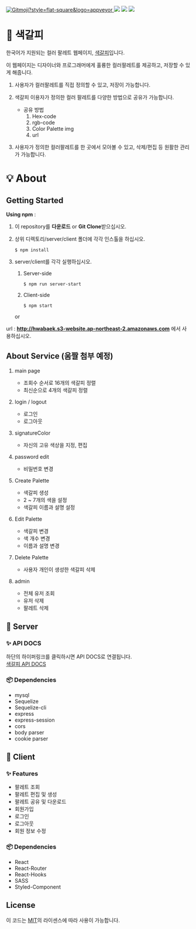 <a href="https://gitmoji.carloscuesta.me"> <img src="https://img.shields.io/badge/gitmoji-%20😜%20😍-FFDD67.svg?style=flat-square" alt="Gitmoji?style=flat-square&logo=appveyor"> </a> <a href="https://github.com/codestates/Saekgalpi-ColorPalette"><img src ="https://img.shields.io/badge/github-Saekgalpi-lightgrey?style=flat-square&logo=appveyor"></a> <img src="https://img.shields.io/badge/npm-v6.14.4-important?style=flat-square&logo=appveyor"> <img src="https://img.shields.io/badge/node.js-v12.16.11-important?style=flat-square&logo=appveyor"> 



# 🎨 색갈피

한국어가 지원되는 컬러 팔레트 웹페이지, <a href="http://hwabaek.s3-website.ap-northeast-2.amazonaws.com/">색갈피</a>입니다.

이 웹페이지는 디자이너와 프로그래머에게 훌륭한 컬러팔레트를 제공하고, 저장할 수 있게 해줍니다.

1. 사용자가 컬러팔레트를 직접 정의할 수 있고, 저장이 가능합니다.
2. 색갈피 이용자가 정의한 컬러 팔레트를 다양한 방법으로 공유가 가능합니다. 
   - 공유 방법
      	1. Hex-code
      	2. rgb-code
     	3. Color Palette img
     	4. url

3. 사용자가 정의한 컬러팔레트를 한 곳에서 모아볼 수 있고, 삭제/편집 등 원활한 관리가 가능합니다.

   

# 💡 About 

## Getting Started

**Using npm** :

1. 이 repository를 **다운로드** or **Git Clone**받으십시오.

2. 상위 디렉토리/server/client 폴더에 각각 인스톨을 하십시오.

   ```
   $ npm install
   ```

3. server/client를 각각 실행하십시오.

   1. Server-side

      ```
      $ npm run server-start
      ```

   2. Client-side

      ```
      $ npm start
      ```

   or

url : **http://hwabaek.s3-website.ap-northeast-2.amazonaws.com** 에서 사용하십시오.

## About Service (움짤 첨부 예정)
   1. main page 
      - 조회수 순서로 16개의 색갈피 정렬
      - 최신순으로 4개의 색갈피 정렬
   
   2. login / logout
      - 로그인
      - 로그아웃
   
   3. signatureColor
      - 자신의 고유 색상을 지정, 편집
   
   4. password edit
      - 비밀번호 변경
   
   5. Create Palette
      - 색갈피 생성
      - 2 ~ 7개의 색을 설정
      - 색갈피 이름과 설명 설정
   
   6. Edit Palette
      - 색갈피 변경
      - 색 개수 변경
      - 이름과 설명 변경
   
   7. Delete Palette
      - 사용자 개인이 생성한 색갈피 삭제
   
   8. admin 
      - 전체 유저 조회
      - 유저 삭제 
      - 팔레트 삭제

## 🎨 Server

### :sparkles: API DOCS
하단의 하이퍼링크를 클릭하시면 API DOCS로 연결됩니다.   
<a href="https://hwabaek.gitbook.io/hwabaek/">색갈피 API DOCS</a>


### 📦 Dependencies

-   mysql
-   Sequelize
-   Sequelize-cli
-   express
-   express-session
-   cors
-   body parser
-   cookie parser


## 🎨 Client

### ✨ Features

-   팔레트 조회  
-   팔레트 편집 및 생성  
-   팔레트 공유 및 다운로드  
-   회원가입  
-   로그인  
-   로그아웃  
-   회원 정보 수정  

### 📦 Dependencies

-   React
-   React-Router
-   React-Hooks
-   SASS
-   Styled-Component

## License

이 코드는 <a href="https://github.com/carloscuesta/gitmoji/blob/master/LICENSE">MIT</a>의 라이센스에 따라 사용이 가능합니다. 

